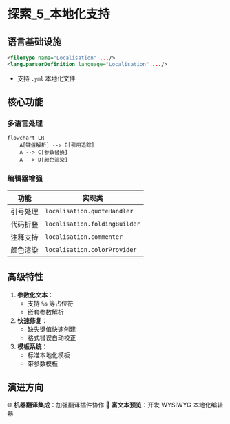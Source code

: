 # 探索_5_本地化支持

## 语言基础设施
```xml
<fileType name="Localisation" .../>
<lang.parserDefinition language="Localisation" .../>
```
- 支持 `.yml` 本地化文件

## 核心功能
### 多语言处理
```mermaid
flowchart LR
    A[键值解析] --> B[引用追踪]
    A --> C[参数替换]
    A --> D[颜色渲染]
```

### 编辑器增强
| 功能 | 实现类 |
|------|--------|
| 引号处理 | `localisation.quoteHandler` |
| 代码折叠 | `localisation.foldingBuilder` |
| 注释支持 | `localisation.commenter` |
| 颜色渲染 | `localisation.colorProvider` |

## 高级特性
1. **参数化文本**：
   - 支持 `%s` 等占位符
   - 嵌套参数解析
2. **快速修复**：
   - 缺失键值快速创建
   - 格式错误自动校正
3. **模板系统**：
   - 标准本地化模板
   - 带参数模板

## 演进方向
🌐 **机器翻译集成**：加强翻译插件协作
🎨 **富文本预览**：开发 WYSIWYG 本地化编辑器
